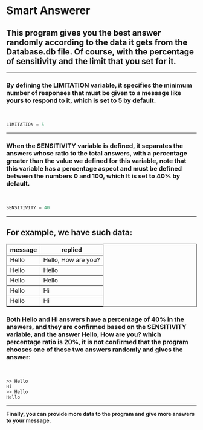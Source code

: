 # Smart Answerer

## This program gives you the best answer randomly according to the data it gets from the Database.db file. Of course, with the percentage of sensitivity and the limit that you set for it.

<hr>

### By defining the LIMITATION variable, it specifies the minimum number of responses that must be given to a message like yours to respond to it, which is set to 5 by default.

<br>

```python
LIMITATION = 5
```

<hr>

### When the SENSITIVITY variable is defined, it separates the answers whose ratio to the total answers, with a percentage greater than the value we defined for this variable, note that this variable has a percentage aspect and must be defined between the numbers 0 and 100, which It is set to 40% by default.

<br>

```python
SENSITIVITY = 40
```

<hr>

## For example, we have such data:

<table border>
    <thead>
        <tr>
            <th>message</th>
            <th>replied</th>
        </tr>
    </thead>
    <tbody>
        <tr>
            <td>Hello</td>
            <td>Hello, How are you?</td>
        </tr>
        <tr>
            <td>Hello</td>
            <td>Hello</td>
        </tr>
        <tr>
            <td>Hello</td>
            <td>Hello</td>
        </tr>
        <tr>
            <td>Hello</td>
            <td>Hi</td>
        </tr>
        <tr>
            <td>Hello</td>
            <td>Hi</td>
        </tr>
    </tbody>
</table>

### Both Hello and Hi answers have a percentage of 40% in the answers, and they are confirmed based on the SENSITIVITY variable, and the answer Hello, How are you? which percentage ratio is 20%, it is not confirmed that the program chooses one of these two answers randomly and gives the answer:

<br>

```console
>> Hello
Hi
>> Hello
Hello
```

<hr>

**Finally, you can provide more data to the program and give more answers to your message.**
